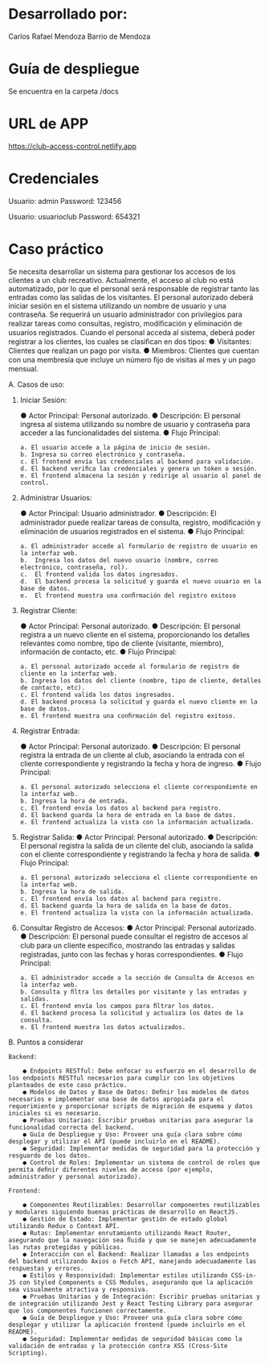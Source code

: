 # Desarrollado por:

Carlos Rafael Mendoza Barrio de Mendoza

# Guía de despliegue

Se encuentra en la carpeta /docs

# URL de APP

https://club-access-control.netlify.app

# Credenciales

Usuario: admin
Password: 123456

Usuario: usuarioclub
Password: 654321

# Caso práctico

Se necesita desarrollar un sistema para gestionar los accesos de los clientes a un club recreativo. Actualmente, el acceso al club no está automatizado, por lo que el personal será responsable de registrar tanto las entradas como las salidas de los visitantes.
El personal autorizado deberá iniciar sesión en el sistema utilizando un nombre de usuario y una contraseña. Se requerirá un usuario administrador con privilegios para realizar tareas como consultas, registro, modiﬁcación y eliminación de usuarios registrados.
Cuando el personal acceda al sistema, deberá poder registrar a los clientes, los cuales se clasiﬁcan en dos tipos:
● Visitantes: Clientes que realizan un pago por visita.
● Miembros: Clientes que cuentan con una membresía que incluye un número ﬁjo de visitas al mes y un pago mensual.

A. Casos de uso:

1.  Iniciar Sesión:

    ● Actor Principal: Personal autorizado.
    ● Descripción: El personal ingresa al sistema utilizando su nombre de usuario y contraseña para acceder a las funcionalidades del sistema.
    ● Flujo Principal:

        a. El usuario accede a la página de inicio de sesión.
        b. Ingresa su correo electrónico y contraseña.
        c. El frontend envía las credenciales al backend para validación.
        d. El backend veriﬁca las credenciales y genera un token o sesión.
        e. El frontend almacena la sesión y redirige al usuario al panel de control.

2.  Administrar Usuarios:

    ● Actor Principal: Usuario administrador.
    ● Descripción: El administrador puede realizar tareas de consulta, registro, modiﬁcación y eliminación de usuarios registrados en el sistema.
    ● Flujo Principal:

        a. El administrador accede al formulario de registro de usuario en la interfaz web.
        b.	Ingresa los datos del nuevo usuario (nombre, correo electrónico, contraseña, rol).
        c.	El frontend valida los datos ingresados.
        d.	El backend procesa la solicitud y guarda el nuevo usuario en la base de datos.
        e.	El frontend muestra una conﬁrmación del registro exitoso

3.  Registrar Cliente:

    ● Actor Principal: Personal autorizado.
    ● Descripción: El personal registra a un nuevo cliente en el sistema, proporcionando los detalles relevantes como nombre, tipo de cliente (visitante, miembro), información de contacto, etc.
    ● Flujo Principal:

        a. El personal autorizado accede al formulario de registro de cliente en la interfaz web.
        b. Ingresa los datos del cliente (nombre, tipo de cliente, detalles de contacto, etc).
        c. El frontend valida los datos ingresados.
        d. El backend procesa la solicitud y guarda el nuevo cliente en la base de datos.
        e. El frontend muestra una conﬁrmación del registro exitoso.

4.  Registrar Entrada:

    ● Actor Principal: Personal autorizado.
    ● Descripción: El personal registra la entrada de un cliente al club, asociando la entrada con el cliente correspondiente y registrando la fecha y hora de ingreso.
    ● Flujo Principal:

        a. El personal autorizado selecciona el cliente correspondiente en la interfaz web.
        b. Ingresa la hora de entrada.
        c. El frontend envía los datos al backend para registro.
        d. El backend guarda la hora de entrada en la base de datos.
        e. El frontend actualiza la vista con la información actualizada.

5.  Registrar Salida:
    ● Actor Principal: Personal autorizado.
    ● Descripción: El personal registra la salida de un cliente del club, asociando la salida con el cliente correspondiente y registrando la fecha y hora de salida.
    ● Flujo Principal:

        a. El personal autorizado selecciona el cliente correspondiente en la interfaz web.
        b. Ingresa la hora de salida.
        c. El frontend envía los datos al backend para registro.
        d. El backend guarda la hora de salida en la base de datos.
        e. El frontend actualiza la vista con la información actualizada.

6.  Consultar Registro de Accesos:
    ● Actor Principal: Personal autorizado.
    ● Descripción: El personal puede consultar el registro de accesos al club para un cliente especíﬁco, mostrando las entradas y salidas registradas, junto con las fechas y horas correspondientes.
    ● Flujo Principal:

        a. El administrador accede a la sección de Consulta de Accesos en la interfaz web.
        b. Consulta y ﬁltra los detalles por visitante y las entradas y salidas.
        c. El frontend envía los campos para ﬁltrar los datos.
        d. El backend procesa la solicitud y actualiza los datos de la consulta.
        e. El frontend muestra los datos actualizados.

B. Puntos a considerar

    Backend:

        ● Endpoints RESTful: Debe enfocar su esfuerzo en el desarrollo de los endpoints RESTful necesarios para cumplir con los objetivos planteados de este caso práctico.
        ● Modelos de Datos y Base de Datos: Deﬁnir los modelos de datos necesarios e implementar una base de datos apropiada para el requerimiento y proporcionar scripts de migración de esquema y datos iniciales si es necesario.
        ● Pruebas Unitarias: Escribir pruebas unitarias para asegurar la funcionalidad correcta del backend.
        ● Guía de Despliegue y Uso: Proveer una guía clara sobre cómo desplegar y utilizar el API (puede incluirlo en el README).
        ● Seguridad: Implementar medidas de seguridad para la protección y resguardo de los datos.
        ● Control de Roles: Implementar un sistema de control de roles que permita deﬁnir diferentes niveles de acceso (por ejemplo, administrador y personal autorizado).

    Frontend:

        ● Componentes Reutilizables: Desarrollar componentes reutilizables y modulares siguiendo buenas prácticas de desarrollo en ReactJS.
        ● Gestión de Estado: Implementar gestión de estado global utilizando Redux o Context API.
        ● Rutas: Implementar enrutamiento utilizando React Router, asegurando que la navegación sea ﬂuida y que se manejen adecuadamente las rutas protegidas y públicas.
        ● Interacción con el Backend: Realizar llamadas a los endpoints del backend utilizando Axios o Fetch API, manejando adecuadamente las respuestas y errores.
        ● Estilos y Responsividad: Implementar estilos utilizando CSS-in-JS con Styled Components o CSS Modules, asegurando que la aplicación sea visualmente atractiva y responsiva.
        ● Pruebas Unitarias y de Integración: Escribir pruebas unitarias y de integración utilizando Jest y React Testing Library para asegurar que los componentes funcionen correctamente.
        ● Guía de Despliegue y Uso: Proveer una guía clara sobre cómo desplegar y utilizar la aplicación frontend (puede incluirlo en el README).
        ● Seguridad: Implementar medidas de seguridad básicas como la validación de entradas y la protección contra XSS (Cross-Site Scripting).
